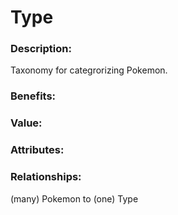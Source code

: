 # Type

### Description:

Taxonomy for categrorizing Pokemon.

### Benefits:

### Value:

### Attributes:

### Relationships:

(many) Pokemon to (one) Type
